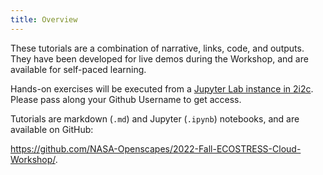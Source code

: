 ```yaml
---
title: Overview
---
```


These tutorials are a combination of narrative, links, code, and outputs. They have been developed for live demos during the Workshop, and are available for self-paced learning.  

Hands-on exercises will be executed from a [Jupyter Lab instance in 2i2c](https://openscapes.2i2c.cloud/hub/user-redirect/git-pull?repo=https%3A%2F%2Fgithub.com%2FNASA-Openscapes%2F2022-ECOSTRESS-Cloud-Workshop&urlpath=lab%2Ftree%2F2022-ECOSTRESS-Cloud-Workshop%2FREADME.md&branch=main). Please pass along your Github Username to get access.  

Tutorials are markdown (`.md`) and Jupyter (`.ipynb`) notebooks, and are available on GitHub:  

<https://github.com/NASA-Openscapes/2022-Fall-ECOSTRESS-Cloud-Workshop/>.
